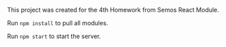 This project was created for the 4th Homework from Semos React Module.

Run `npm install` to pull all modules.

Run `npm start` to start the server.